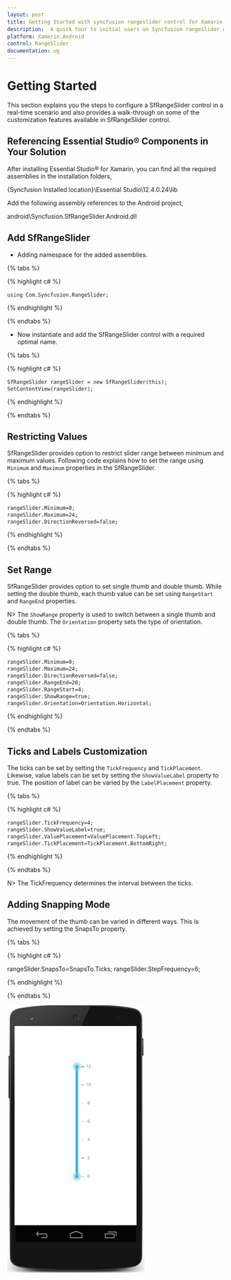 ```yaml
---
layout: post
title: Getting Started with syncfusion rangeslider control for Xamarin.Android 
description:  A quick tour to initial users on Syncfusion rangeSlider control for Xamarin.Android platform
platform: Xamarin.Android 
control: RangeSlider
documentation: ug
---
```


# Getting Started

This section explains you the steps to configure a SfRangeSlider control in a real-time scenario and also provides a walk-through on some of the customization features available in SfRangeSlider control.

## Referencing Essential Studio® Components in Your Solution

After installing Essential Studio® for Xamarin, you can find all the required assemblies in the installation folders,

{Syncfusion Installed location}\Essential Studio\12.4.0.24\lib

Add the following assembly references to the Android project,

android\Syncfusion.SfRangeSlider.Android.dll

## Add SfRangeSlider

* Adding namespace for the added assemblies. 

{% tabs %}

{% highlight c# %}

	using Com.Syncfusion.RangeSlider; 

{% endhighlight %}

{% endtabs %}

* Now instantiate and add the SfRangeSlider control with a required optimal name.

{% tabs %}

{% highlight c# %}		

	SfRangeSlider rangeSlider = new SfRangeSlider(this);
	SetContentView(rangeSlider);

{% endhighlight %}

{% endtabs %}



## Restricting Values

SfRangeSlider provides option to restrict slider range between minimum and maximum values. Following code explains how to set the range using `Minimum` and `Maximum` properties in the SfRangeSlider.

{% tabs %}

{% highlight c# %}

	rangeSlider.Minimum=0; 
	rangeSlider.Maximum=24; 
	rangeSlider.DirectionReversed=false; 

{% endhighlight %}

{% endtabs %}

## Set Range

SfRangeSlider provides option to set single thumb and double thumb. While setting the double thumb, each thumb value can be set using `RangeStart` and `RangeEnd` properties.

N> The `ShowRange` property is used to switch between a single thumb and double thumb. The `Orientation` property sets the type of orientation.


{% tabs %}

{% highlight c# %}

	rangeSlider.Minimum=0; 
	rangeSlider.Maximum=24; 
	rangeSlider.DirectionReversed=false; 
	rangeSlider.RangeEnd=20; 
	rangeSlider.RangeStart=4;
	rangeSlider.ShowRange=true; 
	rangeSlider.Orientation=Orientation.Horizontal;

{% endhighlight %}

{% endtabs %}

## Ticks and Labels Customization

The ticks can be set by setting the `TickFrequency` and `TickPlacement`. Likewise, value labels can be set by setting the `ShowValueLabel` property to true. The position of label can be varied by the `LabelPlacement` property.

{% tabs %}

{% highlight c# %}

	rangeSlider.TickFrequency=4; 
	rangeSlider.ShowValueLabel=true; 
	rangeSlider.ValuePlacement=ValuePlacement.TopLeft; 
	rangeSlider.TickPlacement=TickPlacement.BottomRight;

{% endhighlight %}

{% endtabs %}

N> The TickFrequency determines the interval between the ticks.

## Adding Snapping Mode

The movement of the thumb can be varied in different ways. This is achieved by setting the SnapsTo property.

{% tabs %}

{% highlight c# %}

rangeSlider.SnapsTo=SnapsTo.Ticks; 
rangeSlider.StepFrequency=6;

{% endhighlight %}

{% endtabs %}

![](images/RangeSlider.png)